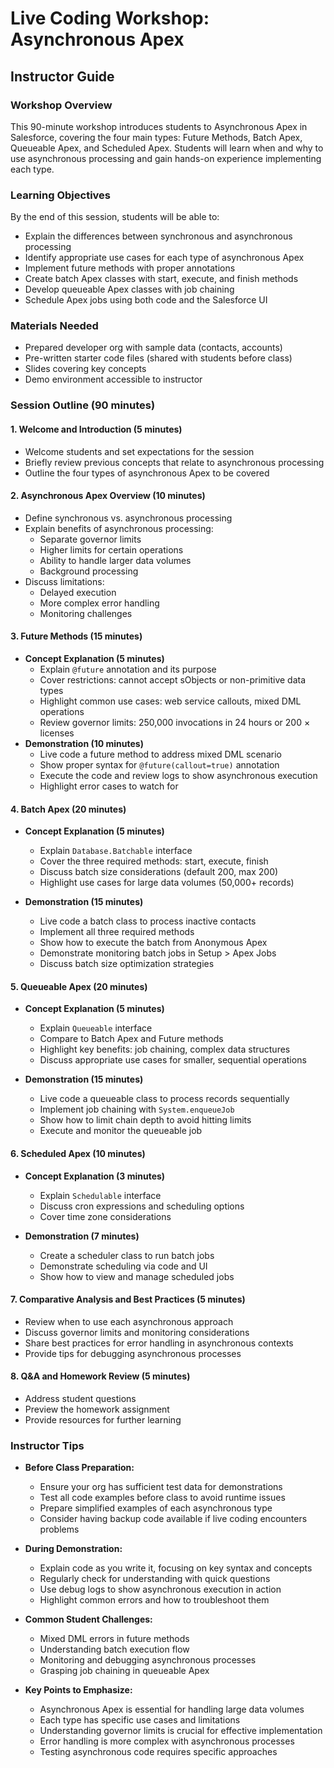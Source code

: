 # Live Coding Workshop: Asynchronous Apex

## Instructor Guide

### Workshop Overview

This 90-minute workshop introduces students to Asynchronous Apex in Salesforce, covering the four main types: Future Methods, Batch Apex, Queueable Apex, and Scheduled Apex. Students will learn when and why to use asynchronous processing and gain hands-on experience implementing each type.

### Learning Objectives

By the end of this session, students will be able to:

-   Explain the differences between synchronous and asynchronous processing
-   Identify appropriate use cases for each type of asynchronous Apex
-   Implement future methods with proper annotations
-   Create batch Apex classes with start, execute, and finish methods
-   Develop queueable Apex classes with job chaining
-   Schedule Apex jobs using both code and the Salesforce UI

### Materials Needed

-   Prepared developer org with sample data (contacts, accounts)
-   Pre-written starter code files (shared with students before class)
-   Slides covering key concepts
-   Demo environment accessible to instructor

### Session Outline (90 minutes)

#### 1. Welcome and Introduction (5 minutes)

-   Welcome students and set expectations for the session
-   Briefly review previous concepts that relate to asynchronous processing
-   Outline the four types of asynchronous Apex to be covered

#### 2. Asynchronous Apex Overview (10 minutes)

-   Define synchronous vs. asynchronous processing
-   Explain benefits of asynchronous processing:
    -   Separate governor limits
    -   Higher limits for certain operations
    -   Ability to handle larger data volumes
    -   Background processing
-   Discuss limitations:
    -   Delayed execution
    -   More complex error handling
    -   Monitoring challenges

#### 3. Future Methods (15 minutes)

-   **Concept Explanation (5 minutes)**
    -   Explain `@future` annotation and its purpose
    -   Cover restrictions: cannot accept sObjects or non-primitive data types
    -   Highlight common use cases: web service callouts, mixed DML operations
    -   Review governor limits: 250,000 invocations in 24 hours or 200 × licenses
-   **Demonstration (10 minutes)**
    -   Live code a future method to address mixed DML scenario
    -   Show proper syntax for `@future(callout=true)` annotation
    -   Execute the code and review logs to show asynchronous execution
    -   Highlight error cases to watch for

#### 4. Batch Apex (20 minutes)

-   **Concept Explanation (5 minutes)**

    -   Explain `Database.Batchable` interface
    -   Cover the three required methods: start, execute, finish
    -   Discuss batch size considerations (default 200, max 200)
    -   Highlight use cases for large data volumes (50,000+ records)

-   **Demonstration (15 minutes)**
    -   Live code a batch class to process inactive contacts
    -   Implement all three required methods
    -   Show how to execute the batch from Anonymous Apex
    -   Demonstrate monitoring batch jobs in Setup > Apex Jobs
    -   Discuss batch size optimization strategies

#### 5. Queueable Apex (20 minutes)

-   **Concept Explanation (5 minutes)**

    -   Explain `Queueable` interface
    -   Compare to Batch Apex and Future methods
    -   Highlight key benefits: job chaining, complex data structures
    -   Discuss appropriate use cases for smaller, sequential operations

-   **Demonstration (15 minutes)**
    -   Live code a queueable class to process records sequentially
    -   Implement job chaining with `System.enqueueJob`
    -   Show how to limit chain depth to avoid hitting limits
    -   Execute and monitor the queueable job

#### 6. Scheduled Apex (10 minutes)

-   **Concept Explanation (3 minutes)**

    -   Explain `Schedulable` interface
    -   Discuss cron expressions and scheduling options
    -   Cover time zone considerations

-   **Demonstration (7 minutes)**
    -   Create a scheduler class to run batch jobs
    -   Demonstrate scheduling via code and UI
    -   Show how to view and manage scheduled jobs

#### 7. Comparative Analysis and Best Practices (5 minutes)

-   Review when to use each asynchronous approach
-   Discuss governor limits and monitoring considerations
-   Share best practices for error handling in asynchronous contexts
-   Provide tips for debugging asynchronous processes

#### 8. Q&A and Homework Review (5 minutes)

-   Address student questions
-   Preview the homework assignment
-   Provide resources for further learning

### Instructor Tips

-   **Before Class Preparation:**

    -   Ensure your org has sufficient test data for demonstrations
    -   Test all code examples before class to avoid runtime issues
    -   Prepare simplified examples of each asynchronous type
    -   Consider having backup code available if live coding encounters problems

-   **During Demonstration:**

    -   Explain code as you write it, focusing on key syntax and concepts
    -   Regularly check for understanding with quick questions
    -   Use debug logs to show asynchronous execution in action
    -   Highlight common errors and how to troubleshoot them

-   **Common Student Challenges:**

    -   Mixed DML errors in future methods
    -   Understanding batch execution flow
    -   Monitoring and debugging asynchronous processes
    -   Grasping job chaining in queueable Apex

-   **Key Points to Emphasize:**
    -   Asynchronous Apex is essential for handling large data volumes
    -   Each type has specific use cases and limitations
    -   Understanding governor limits is crucial for effective implementation
    -   Error handling is more complex with asynchronous processes
    -   Testing asynchronous code requires specific approaches
